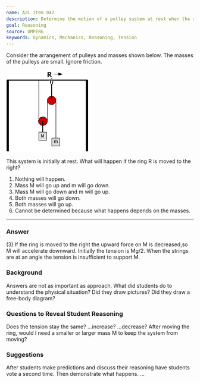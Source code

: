 ```yaml
---
name: A2L Item 042
description: Determine the motion of a pulley sustem at rest when the support position is moved.
goal: Reasoning
source: UMPERG
keywords: Dynamics, Mechanics, Reasoning, Tension
---
```


Consider the arrangement of pulleys and masses shown below. The masses
of the pulleys are small.  Ignore friction.

![Item042_fig1.gif](../images/Item042_fig1.gif)

This system is initially at rest.  What will happen if the ring R is
moved to the right?

1. Nothing will happen.
2. Mass M will go up and m will go down.
3. Mass M will go down and m will go up.
4. Both masses will go down.
5. Both masses will go up.
6. Cannot be determined because what happens depends on the masses.



<hr/>

### Answer

(3) If the ring is moved to the right the upward force on M is
decreased,so M will accelerate downward. Initially the tension is Mg/2.
When the strings are at an angle the tension is insufficient to support
M.

### Background

Answers are not as important as approach. What did students do to
understand the physical situation? Did they draw pictures? Did they draw
a free-body diagram?

### Questions to Reveal Student Reasoning

Does the tension stay the same? ...increase? ...decrease? After moving
the ring, would I need a smaller or larger mass M to keep the system
from moving?

### Suggestions

After students make predictions and discuss their reasoning have
students vote a second time. Then demonstrate what happens.
...
